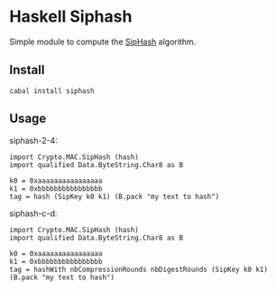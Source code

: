 Haskell Siphash
===============

Simple module to compute the [SipHash](http://131002.net/siphash/siphash.pdf)
algorithm.

Install
-------

    cabal install siphash

Usage
-----

siphash-2-4:

    import Crypto.MAC.SipHash (hash)
    import qualified Data.ByteString.Char8 as B
    
    k0 = 0xaaaaaaaaaaaaaaaa
    k1 = 0xbbbbbbbbbbbbbbbb
    tag = hash (SipKey k0 k1) (B.pack "my text to hash")

siphash-c-d:

    import Crypto.MAC.SipHash (hash)
    import qualified Data.ByteString.Char8 as B
    
    k0 = 0xaaaaaaaaaaaaaaaa
    k1 = 0xbbbbbbbbbbbbbbbb
    tag = hashWith nbCompressionRounds nbDigestRounds (SipKey k0 k1) (B.pack "my text to hash")
